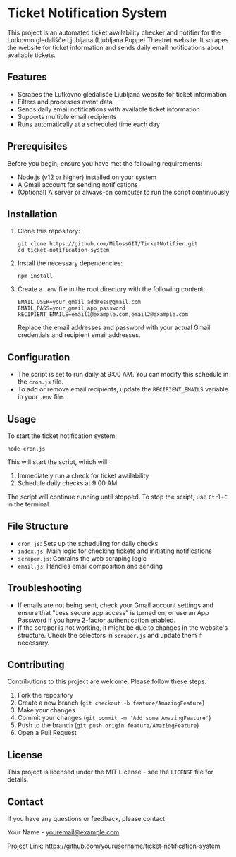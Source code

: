 # Ticket Notification System

This project is an automated ticket availability checker and notifier for the Lutkovno gledališče Ljubljana (Ljubljana Puppet Theatre) website. It scrapes the website for ticket information and sends daily email notifications about available tickets.

## Features

- Scrapes the Lutkovno gledališče Ljubljana website for ticket information
- Filters and processes event data
- Sends daily email notifications with available ticket information
- Supports multiple email recipients
- Runs automatically at a scheduled time each day

## Prerequisites

Before you begin, ensure you have met the following requirements:

- Node.js (v12 or higher) installed on your system
- A Gmail account for sending notifications
- (Optional) A server or always-on computer to run the script continuously

## Installation

1. Clone this repository:

   ```
   git clone https://github.com/MilossGIT/TicketNotifier.git
   cd ticket-notification-system
   ```

2. Install the necessary dependencies:

   ```
   npm install
   ```

3. Create a `.env` file in the root directory with the following content:
   ```
   EMAIL_USER=your_gmail_address@gmail.com
   EMAIL_PASS=your_gmail_app_password
   RECIPIENT_EMAILS=email1@example.com,email2@example.com
   ```
   Replace the email addresses and password with your actual Gmail credentials and recipient email addresses.

## Configuration

- The script is set to run daily at 9:00 AM. You can modify this schedule in the `cron.js` file.
- To add or remove email recipients, update the `RECIPIENT_EMAILS` variable in your `.env` file.

## Usage

To start the ticket notification system:

```
node cron.js
```

This will start the script, which will:

1. Immediately run a check for ticket availability
2. Schedule daily checks at 9:00 AM

The script will continue running until stopped. To stop the script, use `Ctrl+C` in the terminal.

## File Structure

- `cron.js`: Sets up the scheduling for daily checks
- `index.js`: Main logic for checking tickets and initiating notifications
- `scraper.js`: Contains the web scraping logic
- `email.js`: Handles email composition and sending

## Troubleshooting

- If emails are not being sent, check your Gmail account settings and ensure that "Less secure app access" is turned on, or use an App Password if you have 2-factor authentication enabled.
- If the scraper is not working, it might be due to changes in the website's structure. Check the selectors in `scraper.js` and update them if necessary.

## Contributing

Contributions to this project are welcome. Please follow these steps:

1. Fork the repository
2. Create a new branch (`git checkout -b feature/AmazingFeature`)
3. Make your changes
4. Commit your changes (`git commit -m 'Add some AmazingFeature'`)
5. Push to the branch (`git push origin feature/AmazingFeature`)
6. Open a Pull Request

## License

This project is licensed under the MIT License - see the `LICENSE` file for details.

## Contact

If you have any questions or feedback, please contact:

Your Name - youremail@example.com

Project Link: https://github.com/yourusername/ticket-notification-system

